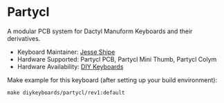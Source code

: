 # Partycl

A modular PCB system for Dactyl Manuform Keyboards and their derivatives.

* Keyboard Maintainer: [Jesse Shipe](https://github.com/diykeyboards)
* Hardware Supported: Partycl PCB, Partycl Mini Thumb, Partycl Colym
* Hardware Availability: [DIY Keyboards](https://diykeyboards.com)

Make example for this keyboard (after setting up your build environment):

    make diykeyboards/partycl/rev1:default
